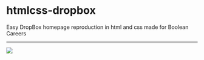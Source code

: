 # htmlcss-dropbox
Easy DropBox homepage reproduction in html and css made for Boolean Careers
<hr>
<img src="https://user-images.githubusercontent.com/100787980/191689018-0314e83b-1985-4640-8222-0f01fa370353.png">
